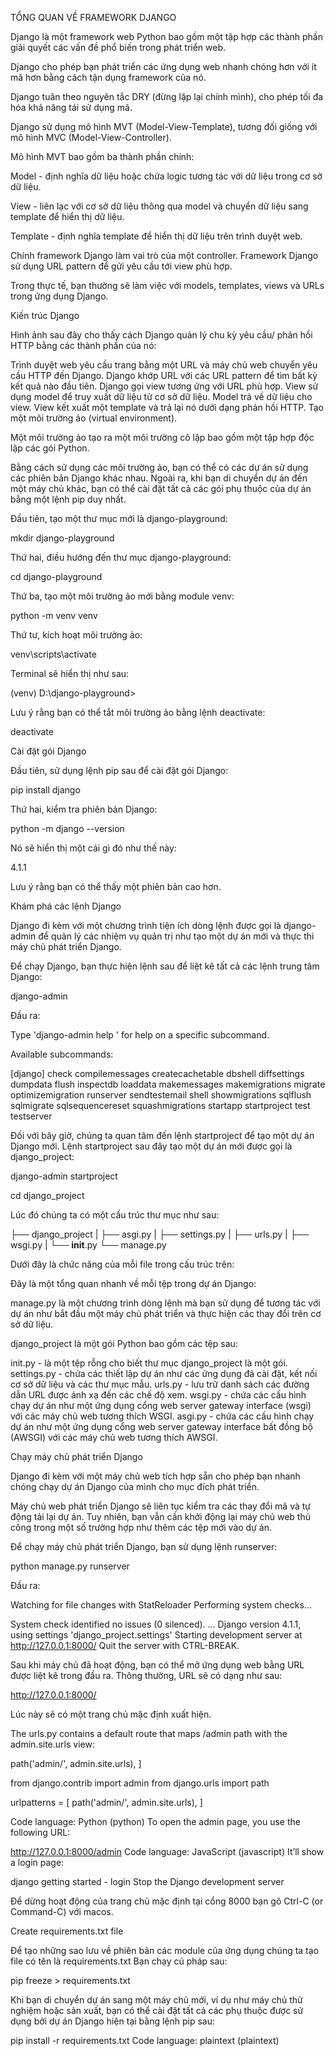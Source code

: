 
TỔNG QUAN VỀ FRAMEWORK DJANGO

Django là một framework web Python bao gồm một tập hợp các thành phần giải quyết các vấn đề phổ biến trong phát triển web.

Django cho phép bạn phát triển các ứng dụng web nhanh chóng hơn với ít mã hơn bằng cách tận dụng framework của nó.

Django tuân theo nguyên tắc DRY (đừng lặp lại chính mình), cho phép tối đa hóa khả năng tái sử dụng mã.

Django sử dụng mô hình MVT (Model-View-Template), tương đối giống với mô hình MVC (Model-View-Controller).

Mô hình MVT bao gồm ba thành phần chính:

Model - định nghĩa dữ liệu hoặc chứa logic tương tác với dữ liệu trong cơ sở dữ liệu.

View - liên lạc với cơ sở dữ liệu thông qua model và chuyển dữ liệu sang template để hiển thị dữ liệu.

Template - định nghĩa template để hiển thị dữ liệu trên trình duyệt web.

Chính framework Django làm vai trò của một controller. Framework Django sử dụng URL pattern để gửi yêu cầu tới view phù hợp.

Trong thực tế, bạn thường sẽ làm việc với models, templates, views và URLs trong ứng dụng Django.

Kiến trúc Django

Hình ảnh sau đây cho thấy cách Django quản lý chu kỳ yêu cầu/ phản hồi HTTP bằng các thành phần của nó:

Trình duyệt web yêu cầu trang bằng một URL và máy chủ web chuyển yêu cầu HTTP đến Django.
Django khớp URL với các URL pattern để tìm bất kỳ kết quả nào đầu tiên.
Django gọi view tương ứng với URL phù hợp.
View sử dụng model để truy xuất dữ liệu từ cơ sở dữ liệu.
Model trả về dữ liệu cho view.
View kết xuất một template và trả lại nó dưới dạng phản hồi HTTP.
Tạo một môi trường ảo (virtual environment).

Một môi trường ảo tạo ra một môi trường cô lập bao gồm một tập hợp độc lập các gói Python.

Bằng cách sử dụng các môi trường ảo, bạn có thể có các dự án sử dụng các phiên bản Django khác nhau. Ngoài ra, khi bạn di chuyển dự án đến một máy chủ khác, bạn có thể cài đặt tất cả các gói phụ thuộc của dự án bằng một lệnh pip duy nhất.

Đầu tiên, tạo một thư mục mới là django-playground:

mkdir django-playground

Thứ hai, điều hướng đến thư mục django-playground:

cd django-playground

Thứ ba, tạo một môi trường ảo mới bằng module venv:

python -m venv venv

Thứ tư, kích hoạt môi trường ảo:

venv\scripts\activate

Terminal sẽ hiển thị như sau:

(venv) D:\django-playground>

Lưu ý rằng bạn có thể tắt môi trường ảo bằng lệnh deactivate:

deactivate

Cài đặt gói Django

Đầu tiên, sử dụng lệnh pip sau để cài đặt gói Django:

pip install django

Thứ hai, kiểm tra phiên bản Django:

python -m django --version

Nó sẽ hiển thị một cái gì đó như thế này:

4.1.1

Lưu ý rằng bạn có thể thấy một phiên bản cao hơn.

Khám phá các lệnh Django

Django đi kèm với một chương trình tiện ích dòng lệnh được gọi là django-admin để quản lý các nhiệm vụ quản trị như tạo một dự án mới và thực thi máy chủ phát triển Django.

Để chạy Django, bạn thực hiện lệnh sau để liệt kê tất cả các lệnh trung tâm Django:

django-admin

Đầu ra:

Type 'django-admin help <subcommand>' for help on a specific subcommand.

Available subcommands:

[django]
check
compilemessages
createcachetable
dbshell
diffsettings
dumpdata
flush
inspectdb
loaddata
makemessages
makemigrations
migrate
optimizemigration
runserver
sendtestemail
shell
showmigrations
sqlflush
sqlmigrate
sqlsequencereset
squashmigrations
startapp
startproject
test
testserver

Đối với bây giờ, chúng ta quan tâm đến lệnh startproject để tạo một dự án Django mới. Lệnh startproject sau đây tạo một dự án mới được gọi là django_project:

django-admin startproject

cd django_project

Lúc đó chúng ta có một cấu trúc thư mục như sau:

├── django_project
| ├── asgi.py
| ├── settings.py
| ├── urls.py
| ├── wsgi.py
| └── __init__.py
└── manage.py

Dưới đây là chức năng của mỗi file trong cấu trúc trên:

Đây là một tổng quan nhanh về mỗi tệp trong dự án Django:

manage.py là một chương trình dòng lệnh mà bạn sử dụng để tương tác với dự án như bắt đầu một máy chủ phát triển và thực hiện các thay đổi trên cơ sở dữ liệu.

django_project là một gói Python bao gồm các tệp sau:

init.py - là một tệp rỗng cho biết thư mục django_project là một gói.
settings.py - chứa các thiết lập dự án như các ứng dụng đã cài đặt, kết nối cơ sở dữ liệu và các thư mục mẫu.
urls.py - lưu trữ danh sách các đường dẫn URL được ánh xạ đến các chế độ xem.
wsgi.py - chứa các cấu hình chạy dự án như một ứng dụng cổng web server gateway interface (wsgi) với các máy chủ web tương thích WSGI.
asgi.py - chứa các cấu hình chạy dự án như một ứng dụng cổng web server gateway interface bất đồng bộ (AWSGI) với các máy chủ web tương thích AWSGI.

Chạy máy chủ phát triển Django

Django đi kèm với một máy chủ web tích hợp sẵn cho phép bạn nhanh chóng chạy dự án Django của mình cho mục đích phát triển.

Máy chủ web phát triển Django sẽ liên tục kiểm tra các thay đổi mã và tự động tải lại dự án. Tuy nhiên, bạn vẫn cần khởi động lại máy chủ web thủ công trong một số trường hợp như thêm các tệp mới vào dự án.

Để chạy máy chủ phát triển Django, bạn sử dụng lệnh runserver:

python manage.py runserver

Đầu ra:

Watching for file changes with StatReloader
Performing system checks...

System check identified no issues (0 silenced).
...
Django version 4.1.1, using settings 'django_project.settings'
Starting development server at http://127.0.0.1:8000/
Quit the server with CTRL-BREAK.

Sau khi máy chủ đã hoạt động, bạn có thể mở ứng dụng web bằng URL được liệt kê trong đầu ra. Thông thường, URL sẽ có dạng như sau:

http://127.0.0.1:8000/

Lúc này sẽ có một trang chủ mặc định xuất hiện.


The urls.py contains a default route that maps /admin path with the admin.site.urls view:

path('admin/', admin.site.urls),
]

from django.contrib import admin
from django.urls import path

urlpatterns = [
    path('admin/', admin.site.urls),
]


Code language: Python (python)
To open the admin page, you use the following URL:

http://127.0.0.1:8000/admin
Code language: JavaScript (javascript)
It’ll show a login page:

django getting started - login
Stop the Django development server

Để dừng hoạt động của trang chủ mặc định tại cổng 8000 bạn gõ Ctrl-C (or Command-C) với macos.

Create requirements.txt file

Để tạo những sao lưu về phiên bản các module của ứng dụng chúng ta tạo file có tên là requirements.txt 
Bạn chạy cú pháp sau:

pip freeze > requirements.txt

Khi bạn di chuyển dự án sang một máy chủ mới, ví dụ như máy chủ thử nghiệm hoặc sản xuất, bạn có thể cài đặt tất cả các phụ thuộc được sử dụng bởi dự án Django hiện tại bằng lệnh pip sau:


pip install -r requirements.txt
Code language: plaintext (plaintext)


